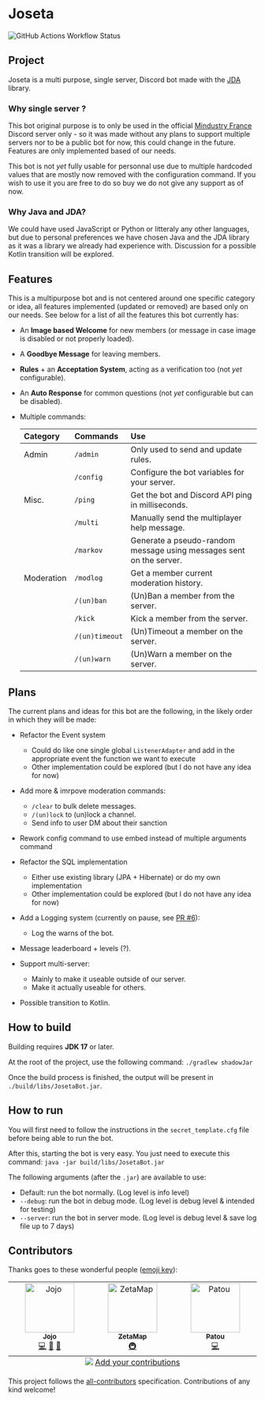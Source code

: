 # Joseta

![GitHub Actions Workflow Status](https://img.shields.io/github/actions/workflow/status/JojoFR1/Joseta/build.yml?logo=githubactions&style=for-the-badge)

## Project

Joseta is a multi purpose, single server, Discord bot made with the [JDA](https://github.com/discord-jda/JDA) library.

### Why single server ?

This bot original purpose is to only be used in the official [Mindustry France](https://discord.com/invite/hzGPWhZSGV) Discord server only - so it was made without any plans to support multiple servers nor to be a public bot for now, this could change in the future. Features are only implemented based of our needs.

This bot is not *yet* fully usable for personnal use due to multiple hardcoded values that are mostly now removed with the configuration command. If you wish to use it you are free to do so buy we do not give any support as of now.

### Why Java and JDA?

We could have used JavaScript or Python or litteraly any other languages, but due to personal preferences we have chosen Java and the JDA library as it was a library we already had experience with. Discussion for a possible Kotlin transition will be explored.

## Features

This is a multipurpose bot and is not centered around one specific category or idea, all features implemented (updated or removed) are based only on our needs. See below for a list of all the features this bot currently has:

- An **Image based Welcome** for new members (or message in case image is disabled or not properly loaded).
- A **Goodbye Message** for leaving members.
- **Rules** + an **Acceptation System**, acting as a verification too (not *yet* configurable).
- An **Auto Response** for common questions (not *yet* configurable but can be disabled).
- Multiple commands:

  | Category   | Commands       | Use                                                                 |
  |:-----------|:---------------|:--------------------------------------------------------------------|
  | Admin      | `/admin`       | Only used to send and update rules.                                 |
  |            | `/config`      | Configure the bot variables for your server.                        |
  | Misc.      | `/ping`        | Get the bot and Discord API ping in milliseconds.                   |
  |            | `/multi`       | Manually send the multiplayer help message.                         |
  |            | `/markov`      | Generate a pseudo-random message using messages sent on the server. |
  | Moderation | `/modlog`      | Get a member current moderation history.                            |
  |            | `/(un)ban`     | (Un)Ban a member from the server.                                   |
  |            | `/kick`        | Kick a member from the server.                                      |
  |            | `/(un)timeout` | (Un)Timeout a member on the server.                                 |
  |            | `/(un)warn`    | (Un)Warn a member on the server.                                    |

## Plans

The current plans and ideas for this bot are the following, in the likely order in which they will be made:

- Refactor the Event system
  - Could do like one single global `ListenerAdapter` and add in the appropriate event the function we want to execute
  - Other implementation could be explored (but I do not have any idea for now)

- Add more & imrpove moderation commands:
  - `/clear` to bulk delete messages.
  - `/(un)lock` to (un)lock a channel.
  - Send info to user DM about their sanction

- Rework config command to use embed instead of multiple arguments command

- Refactor the SQL implementation
  - Either use existing library (JPA + Hibernate) or do my own implementation
  - Other implementation could be explored (but I do not have any idea for now)

- Add a Logging system (currently on pause, see [PR #6](https://github.com/JojoFR1/Joseta/pull/6)):
  - Log the warns of the bot.

- Message leaderboard + levels (?).

- Support multi-server:
  - Mainly to make it useable outside of our server.
  - Make it actually useable for others.

- Possible transition to Kotlin.

## How to build

Building requires **JDK 17** or later.

At the root of the project, use the following command:
`./gradlew shadowJar`

Once the build process is finished, the output will be present in `./build/libs/JosetaBot.jar`.

## How to run

You will first need to follow the instructions in the `secret_template.cfg` file before being able to run the bot.

After this, starting the bot is very easy. You just need to execute this command: `java -jar build/libs/JosetaBot.jar`

The following arguments (after the `.jar`)  are available to use:

- Default: run the bot normally. (Log level is info level)
- `--debug`: run the bot in debug mode. (Log level is debug level & intended for testing)
- `--server`: run the bot in server mode. (Log level is debug level & save log file up to 7 days)

## Contributors

Thanks goes to these wonderful people ([emoji key](https://allcontributors.org/docs/en/emoji-key)):

<!-- ALL-CONTRIBUTORS-LIST:START - Do not remove or modify this section -->
<!-- prettier-ignore-start -->
<!-- markdownlint-disable -->
<table>
  <tbody>
    <tr>
      <td align="center" valign="top" width="14.28%"><a href="https://github.com/JojoFR1"><img src="https://avatars.githubusercontent.com/u/110781915?v=4?s=100" width="100px;" alt="Jojo"/><br /><sub><b>Jojo</b></sub></a><br /><a href="https://github.com/JojoFR1/Joseta/commits?author=JojoFR1" title="Code">💻</a> <a href="#ideas-JojoFR1" title="Ideas, Planning, & Feedback">🤔</a> <a href="#maintenance-JojoFR1" title="Maintenance">🚧</a></td>
      <td align="center" valign="top" width="14.28%"><a href="https://zetamap.fr/"><img src="https://avatars.githubusercontent.com/u/56844734?v=4?s=100" width="100px;" alt="ZetaMap"/><br /><sub><b>ZetaMap</b></sub></a><br /><a href="#infra-ZetaMap" title="Infrastructure (Hosting, Build-Tools, etc)">🚇</a></td>
      <td align="center" valign="top" width="14.28%"><a href="https://xorblo-doitus.github.io/projects/"><img src="https://avatars.githubusercontent.com/u/75997617?v=4?s=100" width="100px;" alt="Patou"/><br /><sub><b>Patou</b></sub></a><br /><a href="https://github.com/JojoFR1/Joseta/commits?author=xorblo-doitus" title="Code">💻</a></td>
    </tr>
  </tbody>
  <tfoot>
    <tr>
      <td align="center" size="13px" colspan="7">
        <img src="https://raw.githubusercontent.com/all-contributors/all-contributors-cli/1b8533af435da9854653492b1327a23a4dbd0a10/assets/logo-small.svg">
          <a href="https://all-contributors.js.org/docs/en/bot/usage">Add your contributions</a>
        </img>
      </td>
    </tr>
  </tfoot>
</table>

<!-- markdownlint-restore -->
<!-- prettier-ignore-end -->

<!-- ALL-CONTRIBUTORS-LIST:END -->

This project follows the [all-contributors](https://github.com/all-contributors/all-contributors) specification. Contributions of any kind welcome!
